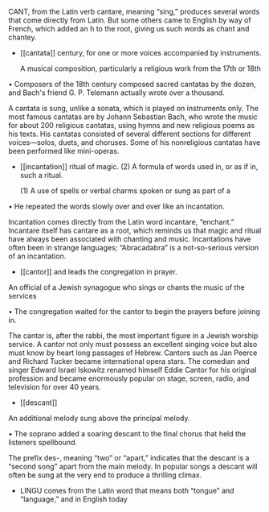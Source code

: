 CANT, from the Latin verb cantare, meaning “sing,” produces several words that come directly from
Latin. But some others came to English by way of French, which added an h to the root, giving us such
words as chant and chantey.

- [[cantata]] 
century, for one or more voices accompanied by instruments. 

  A  musical  composition,  particularly  a  religious  work  from  the  17th  or  18th

•  Composers  of  the  18th  century  composed  sacred  cantatas  by  the  dozen,  and  Bach's  friend  G.  P.
Telemann actually wrote over a thousand. 

A cantata is sung, unlike a sonata, which is played on instruments only. The most famous cantatas are
by  Johann  Sebastian  Bach,  who  wrote  the  music  for  about  200  religious  cantatas,  using  hymns  and
new  religious  poems  as  his  texts.  His  cantatas  consisted  of  several  different  sections  for  different
voices—solos,  duets,  and  choruses.  Some  of  his  nonreligious  cantatas  have  been  performed  like
mini-operas.

- [[incantation]] 
ritual of magic. (2) A formula of words used in, or as if in, such a ritual. 

  (1)  A  use  of  spells  or  verbal  charms  spoken  or  sung  as  part  of  a

• He repeated the words slowly over and over like an incantation. 

Incantation comes directly from the Latin word incantare, “enchant.” Incantare itself has cantare as
a root, which reminds us that magic and ritual have always been associated with chanting and music.
Incantations  have  often  been  in  strange  languages;  “Abracadabra”  is  a  not-so-serious  version  of  an
incantation.

- [[cantor]] 
and leads the congregation in prayer. 

 An official of a Jewish synagogue who sings or chants the music of the services

• The congregation waited for the cantor to begin the prayers before joining in. 

The cantor is, after the rabbi, the most important figure in a Jewish worship service. A cantor not only
must  possess  an  excellent  singing  voice  but  also  must  know  by  heart  long  passages  of  Hebrew.
Cantors such as Jan Peerce and Richard Tucker became international opera stars. The comedian and
singer Edward Israel Iskowitz renamed himself Eddie Cantor for his original profession and became
enormously popular on stage, screen, radio, and television for over 40 years.

- [[descant]] 

 An additional melody sung above the principal melody. 

• The soprano added a soaring descant to the final chorus that held the listeners spellbound. 

The prefix des-, meaning “two” or “apart,” indicates that the descant is a “second song” apart from
the main melody. In popular songs a descant will often be sung at the very end to produce a thrilling
climax.

- LINGU comes from the Latin word that means both “tongue” and “language,” and in English today
